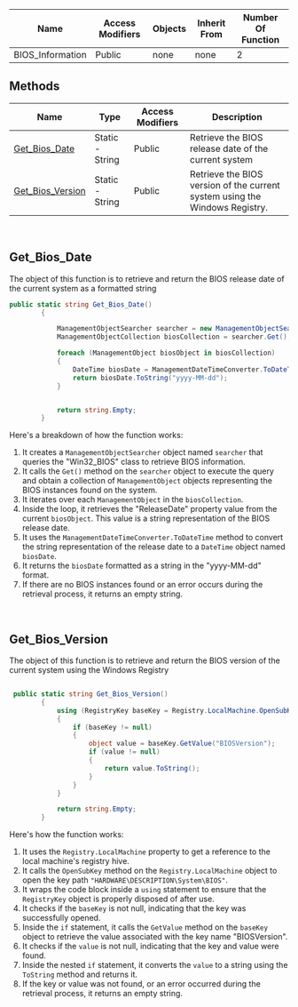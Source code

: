 


| Name | Access Modifiers | Objects | Inherit From | Number Of Function |
| ---- | ----------- | ------- | ----------- | ------------------ |
| BIOS_Information | Public | none | none | 2 |

## Methods

| Name | Type | Access Modifiers | Description |
| ---- | ---- | ---------------- | ----------- |
| [Get_Bios_Date]() | Static - String | Public |  Retrieve the BIOS release date of the current system |
| [Get_Bios_Version]() | Static - String | Public |  Retrieve the BIOS version of the current system using the Windows Registry. |

<br>

## Get_Bios_Date

The object of this function is to retrieve and return the BIOS release date of the current system as a formatted string

```c#
public static string Get_Bios_Date()
        {

            ManagementObjectSearcher searcher = new ManagementObjectSearcher("SELECT * FROM Win32_BIOS");
            ManagementObjectCollection biosCollection = searcher.Get();

            foreach (ManagementObject biosObject in biosCollection)
            {
                DateTime biosDate = ManagementDateTimeConverter.ToDateTime(biosObject["ReleaseDate"].ToString());
                return biosDate.ToString("yyyy-MM-dd");
            }


            return string.Empty;
        }
```

Here's a breakdown of how the function works:

1. It creates a `ManagementObjectSearcher` object named `searcher` that queries the "Win32_BIOS" class to retrieve BIOS information.
2. It calls the `Get()` method on the `searcher` object to execute the query and obtain a collection of `ManagementObject` objects representing the BIOS instances found on the system.
3. It iterates over each `ManagementObject` in the `biosCollection`.
4. Inside the loop, it retrieves the "ReleaseDate" property value from the current `biosObject`. This value is a string representation of the BIOS release date.
5. It uses the `ManagementDateTimeConverter.ToDateTime` method to convert the string representation of the release date to a `DateTime` object named `biosDate`.
6. It returns the `biosDate` formatted as a string in the "yyyy-MM-dd" format.
7. If there are no BIOS instances found or an error occurs during the retrieval process, it returns an empty string.

<br>

## Get_Bios_Version

The object of this function is to retrieve and return the BIOS version of the current system using the Windows Registry

```c#

 public static string Get_Bios_Version()
        {
            using (RegistryKey baseKey = Registry.LocalMachine.OpenSubKey(@"HARDWARE\DESCRIPTION\System\BIOS"))
            {
                if (baseKey != null)
                {
                    object value = baseKey.GetValue("BIOSVersion");
                    if (value != null)
                    {
                        return value.ToString();
                    }
                }
            }

            return string.Empty;
        }

```

Here's how the function works:

1. It uses the `Registry.LocalMachine` property to get a reference to the local machine's registry hive.
2. It calls the `OpenSubKey` method on the `Registry.LocalMachine` object to open the key path `"HARDWARE\DESCRIPTION\System\BIOS"`.
3. It wraps the code block inside a `using` statement to ensure that the `RegistryKey` object is properly disposed of after use.
4. It checks if the `baseKey` is not null, indicating that the key was successfully opened.
5. Inside the `if` statement, it calls the `GetValue` method on the `baseKey` object to retrieve the value associated with the key name "BIOSVersion".
6. It checks if the `value` is not null, indicating that the key and value were found.
7. Inside the nested `if` statement, it converts the `value` to a string using the `ToString` method and returns it.
8. If the key or value was not found, or an error occurred during the retrieval process, it returns an empty string.



<br>

